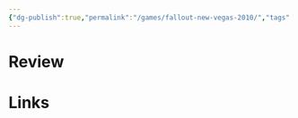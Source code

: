 ```yaml
---
{"dg-publish":true,"permalink":"/games/fallout-new-vegas-2010/","tags":["games"],"created":"2024-07-02","updated":"2025-09-04"}
---
```



# Review

# Links
